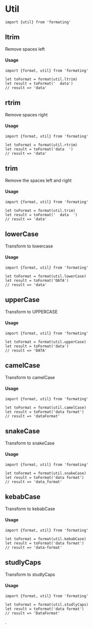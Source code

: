 # Util

```es6
import {util} from 'formating'
```

## ltrim

Remove spaces left

#### Usage
```es6
import {format, util} from 'formating'

let toFormat = format(util.ltrim)
let result = toFormat('  data')
// result => 'data'
```

## rtrim

Remove spaces right

#### Usage
```es6
import {format, util} from 'formating'

let toFormat = format(util.rtrim)
let result = toFormat('data  ')
// result => 'data'
```

## trim

Remove the spaces left and right

#### Usage
```es6
import {format, util} from 'formating'

let toFormat = format(util.trim)
let result = toFormat('  data  ')
// result => 'data'
```

## lowerCase

Transform to lowercase

#### Usage
```es6
import {format, util} from 'formating'

let toFormat = format(util.lowerCase)
let result = toFormat('DATA')
// result => 'data'
```

## upperCase

Transform to UPPERCASE

#### Usage
```es6
import {format, util} from 'formating'

let toFormat = format(util.upperCase)
let result = toFormat('data')
// result => 'DATA'
```

## camelCase

Transform to camelCase

#### Usage
```es6
import {format, util} from 'formating'

let toFormat = format(util.camelCase)
let result = toFormat('data format')
// result => 'dataFormat'
```

## snakeCase

Transform to snakeCase

#### Usage
```es6
import {format, util} from 'formating'

let toFormat = format(util.snakeCase)
let result = toFormat('data format')
// result => 'data_format'
```

## kebabCase

Transform to kebabCase

#### Usage
```es6
import {format, util} from 'formating'

let toFormat = format(util.kebabCase)
let result = toFormat('data format')
// result => 'data-format'
```

## studlyCaps

Transform to studlyCaps

#### Usage
```es6
import {format, util} from 'formating'

let toFormat = format(util.studlyCaps)
let result = toFormat('data format')
// result => 'DataFormat'
```

.
